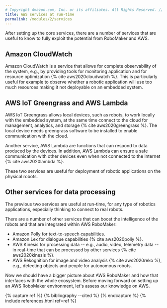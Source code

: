 ```yaml
---
# Copyright Amazon.com, Inc. or its affiliates. All Rights Reserved. // SPDX-License-Identifier: CC-BY-SA-4.0
title: AWS services at run-time
permalink: /modules/2/services
---
```


After setting up the core services, there are a number of services that are useful to know to fully exploit the potential from RoboMaker and AWS.

## Amazon CloudWatch
Amazon CloudWatch is a service that allows for complete observability of the system, e.g., by providing tools for monitoring application and for resource optimization {% cite aws2020cloudwatch %}. This is particularly useful for example to observe whether a robotic application will use too much resources making it not deployable on an embedded system.



## AWS IoT Greengrass and AWS Lambda
AWS IoT Greengrass allows local devices, such as robots, to work locally with the embedded system, at the same time connect to the cloud for management, analytics, and storage {% cite aws2020greengrass %}. The local device needs greengrass software to be installed to enable communication with the cloud.

Another service, AWS Lambda are functions that can respond to data produced by the devices. In addition, AWS Lambda can ensure a safe communication with other devices even when not connected to the Internet {% cite aws2020lambda %}.

These two services are useful for deployment of robotic applications on the physical robots.

## Other services for data processing

The previous two services are useful at run-time, for any type of robotics applications, especially thinking to connect to real robots.

There are a number of other services that can boost the intelligence of the robots and that are integrated within AWS RoboMaker:
- Amazon Polly for text-to-speech capabilities.
- Amazon Lex for dialogue capabilities {% cite aws2020polly %}.
- AWS Kinesis for  processing data -- e.g., audio, video, telemetry data -- in real-time that can be processed by other services {% cite aws2020kinesis %}.
- AWS Rekognition for image and video analysis {% cite aws2020reko %}, e.g., detecting objects and people for autonomous robots.



Now we should have a bigger picture about AWS RoboMaker and how that interfaces with the whole ecosystem. Before moving forward on setting up an AWS RoboMaker environment, let's assess our knowledge on AWS.


{% capture ref %}
{% bibliography --cited %}
{% endcapture %}
{% include references.html ref=ref %}
